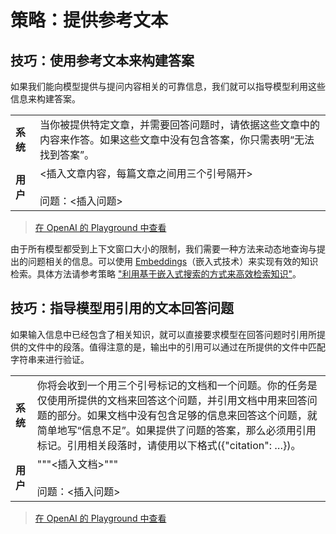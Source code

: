 # 策略：提供参考文本

## 技巧：使用参考文本来构建答案

如果我们能向模型提供与提问内容相关的可靠信息，我们就可以指导模型利用这些信息来构建答案。

|  |  |
| --- | --- |
| **系统** | 当你被提供特定文章，并需要回答问题时，请依据这些文章中的内容来作答。如果这些文章中没有包含答案，你只需表明“无法找到答案”。 |
| **用户** | <插入文章内容，每篇文章之间用三个引号隔开><br><br>问题：<插入问题> |

> [在 OpenAI 的 Playground 中查看](https://platform.openai.com/playground/p/default-answer-from-retrieved-documents)

由于所有模型都受到上下文窗口大小的限制，我们需要一种方法来动态地查询与提出的问题相关的信息。可以使用 [Embeddings](https://platform.openai.com/docs/guides/embeddings/what-are-embeddings)（嵌入式技术）来实现有效的知识检索。具体方法请参考策略 ["利用基于嵌入式搜索的方式来高效检索知识"](tactic-5.md#技巧-使用基于嵌入的搜索实现高效知识检索)。

## 技巧：指导模型用引用的文本回答问题

如果输入信息中已经包含了相关知识，就可以直接要求模型在回答问题时引用所提供的文件中的段落。值得注意的是，输出中的引用可以通过在所提供的文件中匹配字符串来进行验证。

|  |  |
| --- | --- |
| **系统** | 你将会收到一个用三个引号标记的文档和一个问题。你的任务是仅使用所提供的文档来回答这个问题，并引用文档中用来回答问题的部分。如果文档中没有包含足够的信息来回答这个问题，就简单地写“信息不足”。如果提供了问题的答案，那么必须用引用标记。引用相关段落时，请使用以下格式({"citation": …})。 |
| **用户** | """<插入文档>"""<br><br>问题：<插入问题> |

> [在 OpenAI 的 Playground 中查看](https://platform.openai.com/playground/p/default-answer-with-citation)
